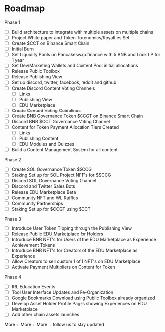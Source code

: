 # Roadmap

Phase 1

* [ ] Build architecture to integrate with multiple assets on multiple chains
* [ ] Project White paper and Token Tokenomics/Royalties Set
* [ ] Create $CCT on Binance Smart Chain
* [ ] Initial Burn
* [ ] Set Liquidity Pools on Pancakeswap.finance with 5 BNB and Lock LP for 1 year
* [ ] Set Dev/Marketing Wallets and Content Pool initial allocations
* [ ] Release Public Toolbox
* [ ] Release Publishing View
* [ ] Set up discord, twitter, facebook, reddit and github
* [ ] Create Discord Content Voting Channels
  * [ ] Links
  * [ ] Publishing View
  * [ ] EDU Marketplace
* [ ] Create Content Voting Guidelines
* [ ] Create BNB Governance Token $CCGT on Binance Smart Chain
* [ ] Discord BNB $CCT Governance Voting Channel
* [ ] Content for Token Payment Allocation Tiers Created
  * [ ] Links&#x20;
  * [ ] Publishing Content
  * [ ] EDU Modules and Quizzes
* [ ] Build a Content Management System for all content

Phase 2

* [ ] Create SOL Governance Token $SCCG
* [ ] Staking Set up for SOL Project NFT's for $SCCG
* [ ] Discord SOL Governance Voting Channel
* [ ] Discord and Twitter Sales Bots
* [ ] Release EDU Marketplace Beta
* [ ] Community NFT and WL Raffles&#x20;
* [ ] Community Partnerships
* [ ] Staking Set up for $CCGT using $CCT

Phase 3

* [ ] Introduce User Token Tipping through the Publishing View
* [ ] Release Public EDU Marketplace for Holders
* [ ] Introduce BNB NFT's for Users of the EDU Marketplace as Experience Achievement Tokens
* [ ] Introduce BNB NFT's for Creators of the EDU Marketplace as Experience&#x20;
* [ ] Allow Creators to sell custom 1 of 1 NFT's on EDU Marketplace
* [ ] Activate Payment Multipliers on Content for Token

Phase 4

* [ ] IRL Education Events&#x20;
* [ ] Tool User Interface Updates and Re-Organization
* [ ] Google Bookmarks Download using Public Toolbox already organized
* [ ] Develop Asset Holder Profile Pages showing Experiences on EDU Marketplace&#x20;
* [ ] Add other chain assets launches

More + More + More + follow us to stay updated

